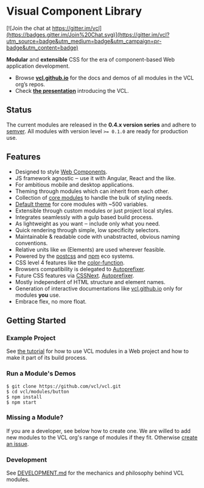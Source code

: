 # Visual Component Library

[![Join the chat at https://gitter.im/vcl](https://badges.gitter.im/Join%20Chat.svg)](https://gitter.im/vcl?utm_source=badge&utm_medium=badge&utm_campaign=pr-badge&utm_content=badge)

**Modular** and **extensible** CSS for the era of component-based
Web application development.

- Browse **[vcl.github.io](https://vcl.github.io/)** for the docs and demos
 of all modules in the VCL org’s repos.
- Check **[the presentation](http://vcl.github.io/presentation/index.html)**
introducing the VCL.

## Status

The current modules are released in the **0.4.x version series** and adhere to
[semver](http://semver.org/).
All modules with version level `>= 0.1.0` are ready for production use.

## Features

- Designed to style [Web Components](http://webcomponents.org/).
- JS framework agnostic ‒ use it with Angular, React and the like.
- For ambitious mobile and desktop applications.
- Theming through modules which can inherit from each other.
- Collection of [core modules](https://github.com/vcl/vcl//modules/core-modules)
  to handle the bulk of styling needs.
- [Default theme](https://github.com/vcl/vcl/themes/default-theme)
  for core modules with ~500 variables.
- Extensible through custom modules or just project local styles.
- Integrates seamlessly with a gulp based build process.
- As lightweight as you want ‒ include only what you need.
- Quick rendering through simple, low specificity selectors.
- Maintainable & readable code with unabstracted, obvious naming conventions.
- Relative units like `em` (Elements) are used wherever feasible.
- Powered by the [postcss](http://postcss.org)
  and [npm](https://www.npmjs.org/) eco systems.
- CSS level 4 features like the
  [color-function](http://dev.w3.org/csswg/css-color/#modifying-colors).
- Browsers compatibility is delegated to
  [Autoprefixer](https://github.com/postcss/autoprefixer).
- Future CSS features via [CSSNext](http://cssnext.io/).
  [Autoprefixer](https://github.com/postcss/autoprefixer).
- Mostly independent of HTML structure and element names.
- Generation of interactive documentations like [vcl.github.io](https://vcl.github.io/) only for modules **you** use.
- Embrace flex, no more float.

## Getting Started

### Example Project

See [the tutorial](https://github.com/vcl/vcl/tree/master/doc/tutorial) for
how to use VCL modules in a Web project and how to make it part of its
build process.

### Run a Module's Demos

    $ git clone https://github.com/vcl/vcl.git
    $ cd vcl/modules/button
    $ npm install
    $ npm start

### Missing a Module?

If you are a developer, see below how to create one.
We are willed to add new modules to the VCL org's range of modules
if they fit.
Otherwise [create an issue](https://vcl.github.io//issues).

### Development

See [DEVELOPMENT.md](DEVELOPMENT.md)
for the mechanics and philosophy behind VCL modules.

